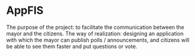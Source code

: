 # AppFIS

The purpose of the project: to facilitate the communication between the mayor and the citizens.
The way of realization: designing an application with which the mayor can publish polls / announcements, and citizens will be able to see them faster and put questions or vote.
